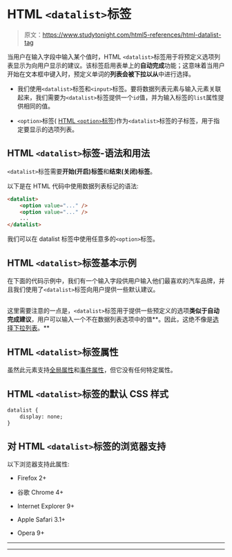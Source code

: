# HTML `<datalist>`标签

> 原文：<https://www.studytonight.com/html5-references/html-datalist-tag>

当用户在输入字段中输入某个值时，HTML `<datalist>`标签用于将预定义选项列表显示为向用户显示的建议。该标签启用表单上的**自动完成**功能；这意味着当用户开始在文本框中键入时，预定义单词的**列表会被下拉以从**中进行选择。

*   我们使用`<datalist>`标签和`<input>`标签。要将数据列表元素与输入元素关联起来，我们需要为`<datalist>`标签提供一个`id`值，并为输入标签的`list`属性提供相同的值。

*   `<option>`标签( [HTML `<option>`标签](https://www.studytonight.com/html5-references/html-option-tag))作为`<datalist>`标签的子标签，用于指定要显示的选项列表。

## HTML `<datalist>`标签-语法和用法

`<datalist>`标签需要**开始(开启)标签**和**结束(关闭)标签**。

以下是在 HTML 代码中使用数据列表标记的语法:

```html
<datalist>
    <option value="..." />
    <option value="..." />
    ...
</datalist> 
```

我们可以在 datalist 标签中使用任意多的`<option>`标签。

## HTML `<datalist>`标签基本示例

在下面的代码示例中，我们有一个输入字段供用户输入他们最喜欢的汽车品牌，并且我们使用了`<datalist>`标签向用户提供一些默认建议。

## 

这里需要注意的一点是，`<datalist>`标签用于提供一些预定义的选项**类似于自动完成建议**，用户可以输入一个不在数据列表选项中的值**。因此，这绝不像是[选择下拉列表](http://www.studytonight.com/html5-references/html-select-tag)。**

## HTML `<datalist>`标签属性

虽然此元素支持[全局属性](https://www.studytonight.com/html5-references/html-global-attributes)和[事件属性](https://www.studytonight.com/html5-references/html-event-attributes)，但它没有任何特定属性。

## HTML `<datalist>`标签的默认 CSS 样式

```html
datalist {
    display: none;
} 
```

## 对 HTML `<datalist>`标签的浏览器支持

以下浏览器支持此属性:

*   Firefox 2+

*   谷歌 Chrome 4+

*   Internet Explorer 9+

*   Apple Safari 3.1+

*   Opera 9+

* * *

* * *